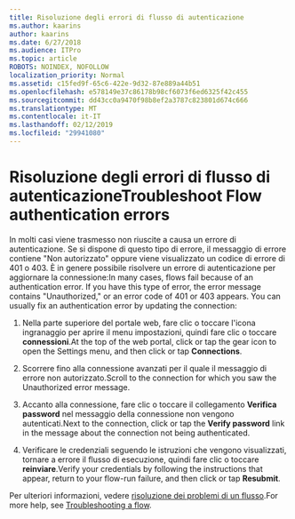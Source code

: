 ```yaml
---
title: Risoluzione degli errori di flusso di autenticazione
ms.author: kaarins
author: kaarins
ms.date: 6/27/2018
ms.audience: ITPro
ms.topic: article
ROBOTS: NOINDEX, NOFOLLOW
localization_priority: Normal
ms.assetid: c15fed9f-65c6-422e-9d32-87e889a44b51
ms.openlocfilehash: e578149e37c86178b98cf6073f6ed6325f42c455
ms.sourcegitcommit: dd43cc0a9470f98b8ef2a3787c823801d674c666
ms.translationtype: MT
ms.contentlocale: it-IT
ms.lasthandoff: 02/12/2019
ms.locfileid: "29941080"
---
```

# <a name="troubleshoot-flow-authentication-errors"></a><span data-ttu-id="7cdd8-102">Risoluzione degli errori di flusso di autenticazione</span><span class="sxs-lookup"><span data-stu-id="7cdd8-102">Troubleshoot Flow authentication errors</span></span>

<span data-ttu-id="7cdd8-p101">In molti casi viene trasmesso non riuscite a causa un errore di autenticazione. Se si dispone di questo tipo di errore, il messaggio di errore contiene "Non autorizzato" oppure viene visualizzato un codice di errore di 401 o 403. È in genere possibile risolvere un errore di autenticazione per aggiornare la connessione:</span><span class="sxs-lookup"><span data-stu-id="7cdd8-p101">In many cases, flows fail because of an authentication error. If you have this type of error, the error message contains "Unauthorized," or an error code of 401 or 403 appears. You can usually fix an authentication error by updating the connection:</span></span>
  
1. <span data-ttu-id="7cdd8-106">Nella parte superiore del portale web, fare clic o toccare l'icona ingranaggio per aprire il menu impostazioni, quindi fare clic o toccare **connessioni**.</span><span class="sxs-lookup"><span data-stu-id="7cdd8-106">At the top of the web portal, click or tap the gear icon to open the Settings menu, and then click or tap **Connections**.</span></span>
    
2. <span data-ttu-id="7cdd8-107">Scorrere fino alla connessione avanzati per il quale il messaggio di errore non autorizzato.</span><span class="sxs-lookup"><span data-stu-id="7cdd8-107">Scroll to the connection for which you saw the Unauthorized error message.</span></span>
    
3. <span data-ttu-id="7cdd8-108">Accanto alla connessione, fare clic o toccare il collegamento **Verifica password** nel messaggio della connessione non vengono autenticati.</span><span class="sxs-lookup"><span data-stu-id="7cdd8-108">Next to the connection, click or tap the **Verify password** link in the message about the connection not being authenticated.</span></span> 
    
4. <span data-ttu-id="7cdd8-109">Verificare le credenziali seguendo le istruzioni che vengono visualizzati, tornare a errore il flusso di esecuzione, quindi fare clic o toccare **reinviare**.</span><span class="sxs-lookup"><span data-stu-id="7cdd8-109">Verify your credentials by following the instructions that appear, return to your flow-run failure, and then click or tap **Resubmit**.</span></span>
    
<span data-ttu-id="7cdd8-110">Per ulteriori informazioni, vedere [risoluzione dei problemi di un flusso](https://go.microsoft.com/fwlink/?linkid=872110).</span><span class="sxs-lookup"><span data-stu-id="7cdd8-110">For more help, see [Troubleshooting a flow](https://go.microsoft.com/fwlink/?linkid=872110).</span></span>
  


